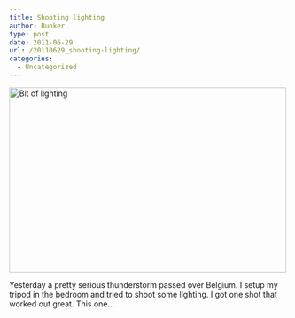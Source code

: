 ```yaml
---
title: Shooting lighting
author: Bunker
type: post
date: 2011-06-29
url: /20110629_shooting-lighting/
categories:
  - Uncategorized
---
```

[<img src="http://farm6.static.flickr.com/5223/5882658824_aaf42acf3f.jpg" width="500" height="333" alt="Bit of lighting" />][1]

Yesterday a pretty serious thunderstorm passed over Belgium. I setup my tripod in the bedroom and tried to shoot some lighting. I got one shot that worked out great. This one&#8230;

 [1]: http://www.flickr.com/photos/loneblackrider/5882658824/ "Bit of lighting by PitsLamp photography, on Flickr"